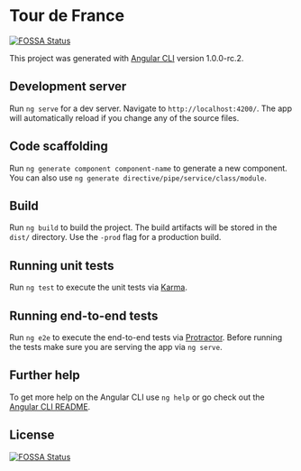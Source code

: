 # Tour de France
[![FOSSA Status](https://app.fossa.io/api/projects/git%2Bgithub.com%2Fpierresebastien%2FTourDeFrance-UI.svg?type=shield)](https://app.fossa.io/projects/git%2Bgithub.com%2Fpierresebastien%2FTourDeFrance-UI?ref=badge_shield)


This project was generated with [Angular CLI](https://github.com/angular/angular-cli) version 1.0.0-rc.2.

## Development server

Run `ng serve` for a dev server. Navigate to `http://localhost:4200/`. The app will automatically reload if you change any of the source files.

## Code scaffolding

Run `ng generate component component-name` to generate a new component. You can also use `ng generate directive/pipe/service/class/module`.

## Build

Run `ng build` to build the project. The build artifacts will be stored in the `dist/` directory. Use the `-prod` flag for a production build.

## Running unit tests

Run `ng test` to execute the unit tests via [Karma](https://karma-runner.github.io).

## Running end-to-end tests

Run `ng e2e` to execute the end-to-end tests via [Protractor](http://www.protractortest.org/).
Before running the tests make sure you are serving the app via `ng serve`.

## Further help

To get more help on the Angular CLI use `ng help` or go check out the [Angular CLI README](https://github.com/angular/angular-cli/blob/master/README.md).


## License
[![FOSSA Status](https://app.fossa.io/api/projects/git%2Bgithub.com%2Fpierresebastien%2FTourDeFrance-UI.svg?type=large)](https://app.fossa.io/projects/git%2Bgithub.com%2Fpierresebastien%2FTourDeFrance-UI?ref=badge_large)